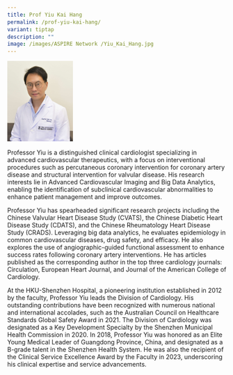 ```yaml
---
title: Prof Yiu Kai Hang
permalink: /prof-yiu-kai-hang/
variant: tiptap
description: ""
image: /images/ASPIRE Network /Yiu_Kai_Hang.jpg
---
```

<p></p>
<div class="isomer-image-wrapper">
<img style="width: 30%;" height="auto" width="100%" alt="" src="/images/ASPIRE Network /Yiu_Kai_Hang.jpg">
</div>
<p>Professor Yiu is a distinguished clinical cardiologist specializing in
advanced cardiovascular therapeutics, with a focus on interventional procedures
such as percutaneous coronary intervention for coronary artery disease
and structural intervention for valvular disease. His research interests
lie in Advanced Cardiovascular Imaging and Big Data Analytics, enabling
the identification of subclinical cardiovascular abnormalities to enhance
patient management and improve outcomes.</p>
<p>Professor Yiu has spearheaded significant research projects including
the Chinese Valvular Heart Disease Study (CVATS), the Chinese Diabetic
Heart Disease Study (CDATS), and the Chinese Rheumatology Heart Disease
Study (CRADS). Leveraging big data analytics, he evaluates epidemiology
in common cardiovascular diseases, drug safety, and efficacy. He also explores
the use of angiographic-guided functional assessment to enhance success
rates following coronary artery interventions. He has articles published
as the corresponding author in the top three cardiology journals: Circulation,
European Heart Journal, and Journal of the American College of Cardiology.</p>
<p>At the HKU-Shenzhen Hospital, a pioneering institution established in
2012 by the faculty, Professor Yiu leads the Division of Cardiology. His
outstanding contributions have been recognized with numerous national and
international accolades, such as the Australian Council on Healthcare Standards
Global Safety Award in 2021. The Division of Cardiology was designated
as a Key Development Specialty by the Shenzhen Municipal Health Commission
in 2020. In 2018, Professor Yiu was honored as an Elite Young Medical Leader
of Guangdong Province, China, and designated as a B-grade talent in the
Shenzhen Health System. He was also the recipient of the Clinical Service
Excellence Award by the Faculty in 2023, underscoring his clinical expertise
and service advancements.</p>
